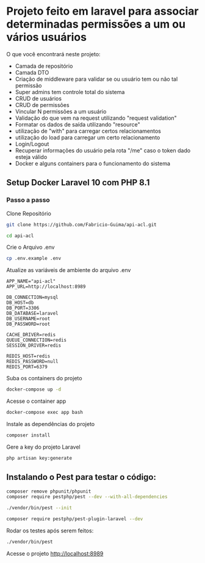 # Projeto feito em laravel para associar determinadas permissões a um ou vários usuários
O que você encontrará neste projeto:
- Camada de repositório
- Camada DTO
- Criação de middleware para validar se ou usuário tem ou não tal permissão
- Super admins tem controle total do sistema
- CRUD de usuários
- CRUD de permissões
- Vincular N permissões a um usuário
- Validação do que vem na request utilizando "request validation"
- Formatar os dados de saída utilizando "resource"
- utilização de "with" para carregar certos relacionamentos
- utilização do load para carregar um certo relacionamento
- Login/Logout
- Recuperar informações do usuário pela rota "/me" caso o token dado esteja válido
- Docker e alguns containers para o funcionamento do sistema

## Setup Docker Laravel 10 com PHP 8.1

### Passo a passo

Clone Repositório

```sh
git clone https://github.com/Fabricio-Guima/api-acl.git
```

```sh
cd api-acl
```

Crie o Arquivo .env

```sh
cp .env.example .env
```

Atualize as variáveis de ambiente do arquivo .env

```dosini
APP_NAME="api-acl"
APP_URL=http://localhost:8989

DB_CONNECTION=mysql
DB_HOST=db
DB_PORT=3306
DB_DATABASE=laravel
DB_USERNAME=root
DB_PASSWORD=root

CACHE_DRIVER=redis
QUEUE_CONNECTION=redis
SESSION_DRIVER=redis

REDIS_HOST=redis
REDIS_PASSWORD=null
REDIS_PORT=6379
```

Suba os containers do projeto

```sh
docker-compose up -d
```

Acesse o container app

```sh
docker-compose exec app bash
```

Instale as dependências do projeto

```sh
composer install
```

Gere a key do projeto Laravel

```sh
php artisan key:generate
```

## Instalando o Pest para testar o código:
```sh
composer remove phpunit/phpunit
composer require pestphp/pest --dev --with-all-dependencies
```

```sh
./vendor/bin/pest --init
```

```sh
composer require pestphp/pest-plugin-laravel --dev
```
Rodar os testes após serem feitos:
```sh
./vendor/bin/pest
```

Acesse o projeto
[http://localhost:8989](http://localhost:8989)
